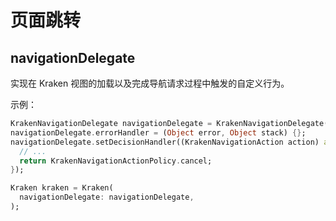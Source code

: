 # 页面跳转

## navigationDelegate

实现在 Kraken 视图的加载以及完成导航请求过程中触发的自定义行为。

示例：

```dart
KrakenNavigationDelegate navigationDelegate = KrakenNavigationDelegate();
navigationDelegate.errorHandler = (Object error, Object stack) {};
navigationDelegate.setDecisionHandler((KrakenNavigationAction action) async {
  // ...
  return KrakenNavigationActionPolicy.cancel;
});

Kraken kraken = Kraken(
  navigationDelegate: navigationDelegate,
);
```

